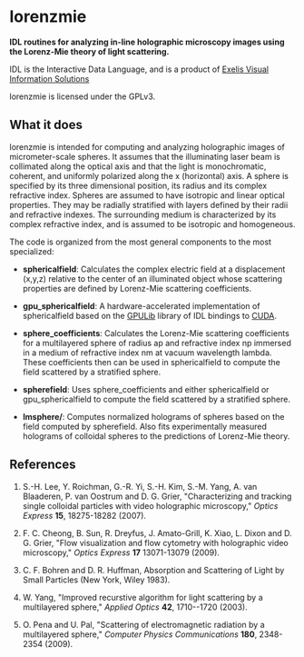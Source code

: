 # lorenzmie

**IDL routines for analyzing in-line holographic microscopy images
using the Lorenz-Mie theory of light scattering.**

IDL is the Interactive Data Language, and is a product of
[Exelis Visual Information Solutions](http://www.exelisvis.com)

lorenzmie is licensed under the GPLv3.

## What it does

lorenzmie is intended for computing and analyzing holographic images
of micrometer-scale spheres.  It assumes that the illuminating laser beam
is collimated along the optical axis and that the light is monochromatic,
coherent, and uniformly polarized along the x (horizontal) axis.  A sphere
is specified by its three dimensional position, its radius and its 
complex refractive index.  Spheres are assumed to have isotropic 
and linear optical properties.  They may be radially stratified with layers
defined by their radii and refractive indexes.  The surrounding medium
is characterized by its complex refractive index, and is assumed to be
isotropic and homogeneous.

The code is organized from the most general components to the most
specialized:

* **sphericalfield**: Calculates the complex electric field at a displacement
(x,y,z) relative to the center of an illuminated object whose scattering
properties are defined by Lorenz-Mie scattering coefficients.

* **gpu_sphericalfield**: A hardware-accelerated implementation of
sphericalfield based on the [GPULib](http://www.txcorp.com/home/gpulib)
library of IDL bindings to
[CUDA](http://www.nvidia.com/object/cuda-parallel-computing-platform.html).

* **sphere_coefficients**: Calculates the Lorenz-Mie scattering
coefficients for a multilayered sphere of radius ap and refractive
index np immersed in a medium of refractive index nm at vacuum
wavelength lambda.  These coefficients then can be used in
sphericalfield to compute the field scattered by a stratified sphere.

* **spherefield**: Uses sphere_coefficients and either sphericalfield or
gpu_sphericalfield to compute the field scattered by a stratified sphere.

* **lmsphere/**: Computes normalized holograms of spheres based on the
field computed by spherefield.  Also fits experimentally measured
holograms of colloidal spheres to the predictions of Lorenz-Mie theory.

## References

1. S.-H. Lee, Y. Roichman, G.-R. Yi, S.-H. Kim, S.-M. Yang,
A. van Blaaderen, P. van Oostrum and D. G. Grier,
"Characterizing and tracking single colloidal particles with video
holographic microscopy," 
_Optics Express_ **15**, 18275-18282 (2007).

2. F. C. Cheong, B. Sun, R. Dreyfus, J. Amato-Grill, K. Xiao,
L. Dixon and D. G. Grier, "Flow visualization and flow cytometry with
holographic video microscopy," _Optics Express_ **17**
13071-13079 (2009).

3. C. F. Bohren and D. R. Huffman, Absorption and Scattering of Light
by Small Particles (New York, Wiley 1983).

4. W. Yang, "Improved recurstive algorithm for light scattering
by a multilayered sphere," _Applied Optics_ **42**, 1710--1720 (2003).

5. O. Pena and U. Pal, "Scattering of electromagnetic radiation
by a multilayered sphere," _Computer Physics Communications_
**180**, 2348-2354 (2009).
